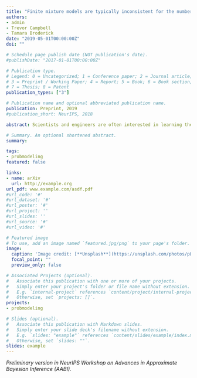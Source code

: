 ```yaml
---
title: "Finite mixture models are typically inconsistent for the number of components"
authors:
- admin
- Trevor Campbell
- Tamara Broderick
date: "2019-05-01T00:00:00Z"
doi: ""

# Schedule page publish date (NOT publication's date).
#publishDate: "2017-01-01T00:00:00Z"

# Publication type.
# Legend: 0 = Uncategorized; 1 = Conference paper; 2 = Journal article;
# 3 = Preprint / Working Paper; 4 = Report; 5 = Book; 6 = Book section;
# 7 = Thesis; 8 = Patent
publication_types: ["3"]

# Publication name and optional abbreviated publication name.
publication: Preprint, 2019
#publication_short: NeurIPS, 2018

abstract: Scientists and engineers are often interested in learning the number of subpopulations (or clusters) present in a data set. It is common to use a Dirichlet process mixture model (DPMM) for this purpose. But Miller and Harrison (2013) warn that the DPMM posterior is severely inconsistent for the number of clusters when the data are truly generated from a finite mixture; that is, the posterior probability of the true number of clusters goes to zero in the limit of infinite data. A potential alternative is to use a finite mixture model (FMM) with a prior on the number of clusters. Past work has shown the resulting posterior in this case is consistent. But these results crucially depend on the assumption that the cluster likelihoods are perfectly specified. In practice, this assumption is unrealistic, and empirical evidence (Miller and Dunson, 2018) suggests that the posterior on the number of clusters is sensitive to the likelihood choice. In this paper, we prove that under even the slightest model misspecification, the FMM posterior on the number of components is also severely inconsistent. We support our theory with empirical results on simulated and real data sets.

# Summary. An optional shortened abstract.
summary:

tags:
- probmodeling
featured: false

links:
- name: arXiv
  url: http://example.org
url_pdf: www.example.com/asdf.pdf
#url_code: '#'
#url_dataset: '#'
#url_poster: '#'
#url_project: ''
#url_slides: ''
#url_source: '#'
#url_video: '#'

# Featured image
# To use, add an image named `featured.jpg/png` to your page's folder.
image:
  caption: 'Image credit: [**Unsplash**](https://unsplash.com/photos/pLCdAaMFLTE)'
  focal_point: ""
  preview_only: false

# Associated Projects (optional).
#   Associate this publication with one or more of your projects.
#   Simply enter your project's folder or file name without extension.
#   E.g. `internal-project` references `content/project/internal-project/index.md`.
#   Otherwise, set `projects: []`.
projects:
- probmodeling

# Slides (optional).
#   Associate this publication with Markdown slides.
#   Simply enter your slide deck's filename without extension.
#   E.g. `slides: "example"` references `content/slides/example/index.md`.
#   Otherwise, set `slides: ""`.
slides: example
---
```


<i>Preliminary version in NeurIPS Workshop on Advances in Approximate Bayesian Inference (AABI).</i>

